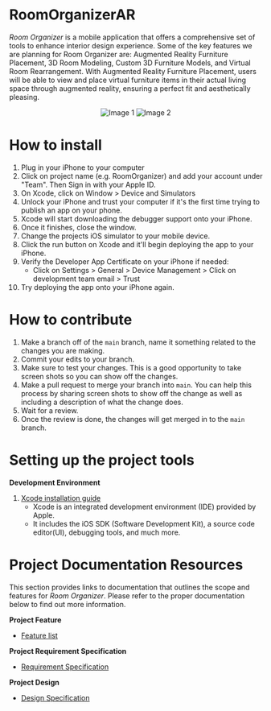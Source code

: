 # RoomOrganizerAR

*Room Organizer* is a mobile application that offers a comprehensive set of tools to enhance interior design experience. Some of the key features we are planning for Room Organizer are: Augmented Reality Furniture Placement, 3D Room Modeling, Custom 3D Furniture Models, and Virtual Room Rearrangement. With Augmented Reality Furniture Placement, users will be able to view and place virtual furniture items in their actual living space through augmented reality, ensuring a perfect fit and aesthetically pleasing.

<p align="center">
  <img src="https://media.giphy.com/media/4R63eQx8wyEda/giphy.gif" alt="Image 1" />
  <img src="https://media.giphy.com/media/AW5q9Dgyv8LZILmFQI/giphy.gif" alt="Image 2" />
</p>

# How to install

1. Plug in your iPhone to your computer
2. Click on project name (e.g. RoomOrganizer) and add your account under "Team". Then Sign in with your Apple ID.
3. On Xcode, click on Window > Device and Simulators
4. Unlock your iPhone and trust your computer if it's the first time trying to publish an app on your phone.
5. Xcode will start downloading the debugger support onto your iPhone.
6. Once it finishes, close the window.
7. Change the projects iOS simulator to your mobile device.
8. Click the run button on Xcode and it'll begin deploying the app to your iPhone.
9. Verify the Developer App Certificate on your iPhone if needed:
    - Click on Settings > General > Device Management > Click on development team email > Trust
10. Try deploying the app onto your iPhone again.

# How to contribute

1. Make a branch off of the `main` branch, name it something related to the changes you are making.
2. Commit your edits to your branch.
3. Make sure to test your changes. This is a good opportunity to take screen shots so you can show off the changes.
4. Make a pull request to merge your branch into `main`. You can help this process by sharing screen shots to show off the change as well as including a description of what the change does.
5. Wait for a review.
6. Once the review is done, the changes will get merged in to the `main` branch.

# Setting up the project tools

**Development Environment**

1. [Xcode installation guide](https://www.codecademy.com/article/installing-and-setting-up-xcode)
    - Xcode is an integrated development environment (IDE) provided by Apple.
    - It includes the iOS SDK (Software Development Kit), a source code editor(UI), debugging tools, and much more.

# Project Documentation Resources

This section provides links to documentation that outlines the scope and features for *Room Organizer*. Please refer to the proper documentation below to find out more information.

**Project Feature**

- [Feature list](https://docs.google.com/document/d/1UlWkeYhW-Sqim8jK3MhHazHZVRE2Z84IKsM6e5LYiME/edit)

**Project Requirement Specification**

- [Requirement Specification](https://docs.google.com/document/d/1vIQscigbStM0-7yTIRIA7jfYKS0YQLXc8Un055WcKL4/edit)

**Project Design**

- [Design Specification](https://docs.google.com/document/d/1xE5PmYNLfhW6LXJMpOyJ0YykViZTHdtaCpgh2IZMWvs/edit)
